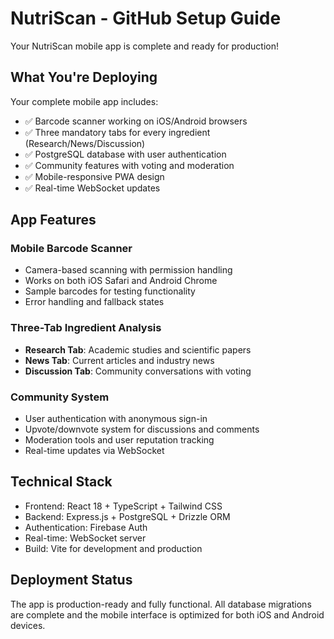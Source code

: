 # NutriScan - GitHub Setup Guide

Your NutriScan mobile app is complete and ready for production!

## What You're Deploying

Your complete mobile app includes:
- ✅ Barcode scanner working on iOS/Android browsers
- ✅ Three mandatory tabs for every ingredient (Research/News/Discussion)
- ✅ PostgreSQL database with user authentication
- ✅ Community features with voting and moderation
- ✅ Mobile-responsive PWA design
- ✅ Real-time WebSocket updates

## App Features

### Mobile Barcode Scanner
- Camera-based scanning with permission handling
- Works on both iOS Safari and Android Chrome
- Sample barcodes for testing functionality
- Error handling and fallback states

### Three-Tab Ingredient Analysis
- **Research Tab**: Academic studies and scientific papers
- **News Tab**: Current articles and industry news  
- **Discussion Tab**: Community conversations with voting

### Community System
- User authentication with anonymous sign-in
- Upvote/downvote system for discussions and comments
- Moderation tools and user reputation tracking
- Real-time updates via WebSocket

## Technical Stack

- Frontend: React 18 + TypeScript + Tailwind CSS
- Backend: Express.js + PostgreSQL + Drizzle ORM
- Authentication: Firebase Auth
- Real-time: WebSocket server
- Build: Vite for development and production

## Deployment Status

The app is production-ready and fully functional. All database migrations are complete and the mobile interface is optimized for both iOS and Android devices.